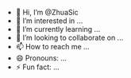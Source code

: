 - 👋 Hi, I’m @ZhuaSic
- 👀 I’m interested in ...
- 🌱 I’m currently learning ...
- 💞️ I’m looking to collaborate on ...
- 📫 How to reach me ...
- 😄 Pronouns: ...
- ⚡ Fun fact: ...

<!---
ZhuaSic/ZhuaSic is a ✨ special ✨ repository because its `README.md` (this file) appears on your GitHub profile.
You can click the Preview link to take a look at your changes.
--->
